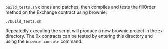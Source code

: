 `build_tests.sh` clones and patches, then compiles and tests the fillOrder method on the Exchange contract using brownie:
```
./build_tests.sh
```
Repeatedly executing the script will produce a new brownie project in the `zx` directory. The 0x contracts can be tested by entering this directory and using the `brownie console` command.
